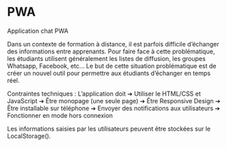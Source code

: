 # PWA
Application chat PWA

Dans un contexte de formation à distance, il est parfois difficile d’échanger des informations entre apprenants. Pour faire face à cette problématique, les étudiants utilisent généralement
les listes de diffusion, les groupes Whatsapp, Facebook, etc…
Le but de cette situation problématique est de créer un nouvel outil pour permettre aux étudiants d’échanger en temps réel.

Contraintes techniques :
L’application doit
➔ Utiliser le HTML/CSS et JavaScript
➔ Être monopage (une seule page)
➔ Être Responsive Design
➔ Être installable sur téléphone
➔ Envoyer des notifications aux utilisateurs
➔ Fonctionner en mode hors connexion

Les informations saisies par les utilisateurs peuvent être stockées sur le LocalStorage().
